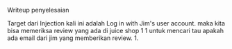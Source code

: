 Writeup penyelesaian


Target dari Injection kali ini adalah Log in with Jim's user account. maka kita bisa memeriksa review yang ada di juice shop 1 1 untuk mencari tau apakah ada email dari jim yang memberikan review.
1. 